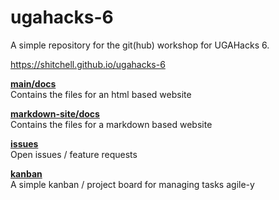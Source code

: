 # ugahacks-6

A simple repository for the git(hub) workshop for UGAHacks 6.

https://shitchell.github.io/ugahacks-6

[**main/docs**](https://github.com/shitchell/ugahacks-6/tree/main/docs)  
Contains the files for an html based website

[**markdown-site/docs**](https://github.com/shitchell/ugahacks-6/tree/markdown-site/docs)  
Contains the files for a markdown based website

[**issues**](https://github.com/shitchell/ugahacks-6/issues)  
Open issues / feature requests

[**kanban**](https://github.com/shitchell/ugahacks-6/projects/1)  
A simple kanban / project board for managing tasks agile-y
